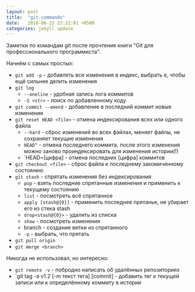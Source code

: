 ```yaml
---
layout: post
title:  "git-commands"
date:   2018-06-22 22:22:01 +0500
categories: jekyll update
---
```


Заметки по командам git после прочтения книги "Git для профессионального программиста".

Начнём с самых простых:

* `git add -p` - добавлять все изменения в индекс, выбрать e, чтобы ещё сильнее делить изменения
* `git log`
    * `--oneline` - удобная запись лога коммитов
    * `-S <str>` - поиск по добавленному коду
* `git commit --amend` - добавление в последний коммит новые изменения
* `git reset HEAD <file>` - отмена индексирования всех или одного файла
    * `--hard` - сброс изменений во всех файлах, меняет файлы, не сохраняет текущие изменения
    * `HEAD^` - отмена последнего коммита, после этого изменения можно заново проиндексировать для изменения истории(!)
    * `HEAD~[цифра] - отмена последних [цифра] коммитов
* `git checkout <file>` - сброс файла к последнему закомиченному состоянию
* `git stash` - спрятать изменения без индексирования
    * `pop` - взять последние спрятанные изменения и применить к текущему состоянию
    * `list` - посмотреть всё спрятанное
    * `apply [stash@{0}]` - применить последнее прятанье, не убирает его из стека stash
    * `drop<stash@{0}>` - удалить из списка
    * `show` - посмотреть изменения
    * branch <namebranch> - создание ветки из спрятанного
    * `-p` - выбрать, что прятать
* `git pull origin`
* `git merge <branch>`

Никогда не использовал, но интересно:
* `git remote -v` - побродно написать об удалённых репозиториях
* `git tag -a v1.2 [-m текст тега] [commit] - добавить тег к текущей записи или к определённому коммиту в истории
